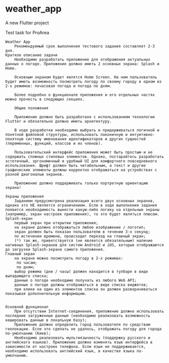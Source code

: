 # weather_app

A new Flutter project

Test task for ProArea 

    Weather App 
        Рекомендуемый срок выполнения тестового задания составляет 2-3 дня.
    Краткое описание задачи
        Необходимо разработать приложение для отображения актуальных данных о погоде. Приложение должно иметь 2 основных экрана: Splash и Home. 

        Основным экраном будет являтся Home Screen. На нем пользователь будет иметь возможность посмотреть погоду по своему городу в одном из 2-х режимов: почасовая погода и погода по дням.

        Более подробно о функционале приложения и его отдельных частях можно прочесть в следующих секциях.
    
        Общие положения

        Приложение должно быть разработано с использованием технологии Flutter и обязательно должно иметь архитектуру.

        В ходе разработки необходимо выбрать и придерживаться логичной и понятной файловой структуры, использовать лаконичную и интуитивно-понятную систему именования идентификаторов и других сущностей (переменных, функций, классов и их членов).

        Пользовательский интерфейс приложения может быть простым и не содержать сложных стилевых элементов. Однако, постарайтесь разработать эстетичный, эргономичный и удобный UI для комфортного повседневного использования. Шрифт должен быть читабельным, а текст и другие графические элементы должны корректно отображаться на устройствах с разной диагональю экранов.

        Приложение должно поддерживать только портретную ориентацию экрана!

    Экраны приложения
        Заданием предусмотрена реализация всего двух основных экранов, однако это НЕ является ограничением. Если в ходе выполнения задания появится необходимость вынести какую-либо логику на отдельные экраны (например, экран настроек приложения), то это будет являться плюсом.
    Splash-экран
        первый экран при открытии приложения;
        на экране должно отображаться любое изображение / логотип;
        экран должен быть показан пользователю в течении 3-х секунд;
        по истечении времени, происходит переход на главный экран;
        (*) так же, приветствуется (не является обязательным) наличие нативных Splash-экранов для систем Android и iOS, которые отображаются до загрузки Splash-экрана самого приложения.
    Главный экран
        на экране можно посмотреть погоду в 2-х режимах:
         по часам;
         по дням;
        выбор режима (дни / часы) должен находится в тулбаре в виде выпадающего списка;
        данные о погоде необходимо получать из любого Web API;
        данные о погоде должны отображаться в виде списка виджетов;
        при клике на один из элементов списка он должен разворачиваться показывая дополнительную информацию.


    Основной функционал
        При отсутствии Internet-соединения, приложение должно использовать последние загруженные данные (необходимо реализовать возможность кешировать данные в локальную базу);
        Приложение должно определить город пользователя по средствам геолокации. Если это сделать не удалось, отображать погоду для города по-умолчанию (Киев);
        Необходимо реализовать мультиязычность (поддержку русского и английского языков). Приложение должно изменять язык интерфейса в зависимости от настроек телефона. Если язык не поддерживается, необходимо использовать английский язык, в качестве языка по-умолчанию.

